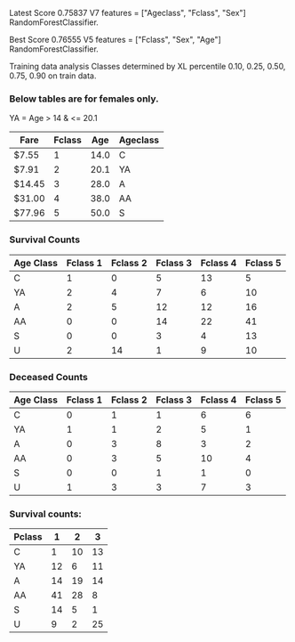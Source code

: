 Latest Score 0.75837 V7  features = ["Ageclass", "Fclass", "Sex"] RandomForestClassifier.

Best Score 0.76555 V5   features = ["Fclass", "Sex", "Age"] RandomForestClassifier.

Training data analysis
Classes determined by XL percentile 0.10, 0.25, 0.50, 0.75, 0.90 on train data.

### Below tables are for females only.
YA = Age > 14 & <= 20.1

| Fare   | Fclass | Age  | Ageclass |
|--------|--------|------|----------|
| $7.55  | 1      | 14.0 | C        |
| $7.91  | 2      | 20.1 | YA       |
| $14.45 | 3      | 28.0 | A        |
| $31.00 | 4      | 38.0 | AA       |
| $77.96 | 5      | 50.0 | S        |

### Survival Counts
| Age Class | Fclass 1 | Fclass 2 | Fclass 3 | Fclass 4 | Fclass 5 |
|-----------|----------|----------|----------|----------|----------|
| C         | 1        | 0        | 5        | 13       | 5        |
| YA        | 2        | 4        | 7        | 6        | 10       |
| A         | 2        | 5        | 12       | 12       | 16       |
| AA        | 0        | 0        | 14       | 22       | 41       |
| S         | 0        | 0        | 3        | 4        | 13       |
| U         | 2        | 14       | 1        | 9        | 10       |

### Deceased Counts
| Age Class | Fclass 1 | Fclass 2 | Fclass 3 | Fclass 4 | Fclass 5 | 
|-----------|----------|----------|----------|----------|----------|
| C         | 0        | 1        | 1        | 6        | 6        |
| YA        | 1        | 1        | 2        | 5        | 1        |
| A         | 0        | 3        | 8        | 3        | 2        |
| AA        | 0        | 3        | 5        | 10       | 4        |
| S         | 0        | 0        | 1        | 1        | 0        |
| U         | 1        | 3        | 3        | 7        | 3        |  


### Survival counts:
| Pclass | 1  | 2  | 3  |
|--------|----|----|----|
| C      | 1  | 10 | 13 |
| YA     | 12 | 6  | 11 |
| A      | 14 | 19 | 14 |
| AA     | 41 | 28 | 8  |
| S      | 14 | 5  | 1  |
| U      | 9  | 2  | 25 |
